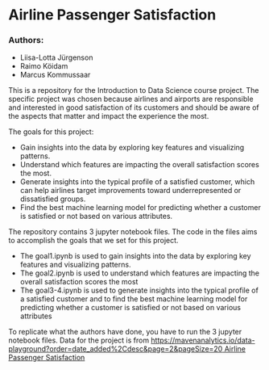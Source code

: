 # Airline Passenger Satisfaction

### Authors:
- Liisa-Lotta Jürgenson
- Raimo Köidam
- Marcus Kommussaar

This is a repository for the Introduction to Data Science course project. The specific project
was chosen because airlines and airports are responsible and interested in good satisfaction of its
customers and should be aware of the aspects that matter and impact the experience the most.

The goals for this project:
- Gain insights into the data by exploring key features and visualizing patterns.
- Understand which features are impacting the overall satisfaction scores the most.
- Generate insights into the typical profile of a satisfied customer, which can help airlines target improvements toward underrepresented or dissatisfied groups.
- Find the best machine learning model for predicting whether a customer is satisfied or not based on various attributes.

The repository contains 3 jupyter notebook files. The code in the files aims to accomplish the goals that we set for this project.
- The goal1.ipynb is used to gain insights into the data by exploring key features and visualizing patterns.
- The goal2.ipynb is used to understand which features are impacting the overall satisfaction scores the most
- The goal3-4.ipynb is used to generate insights into the typical profile of a satisfied customer and to find the best machine learning model for predicting whether a customer is satisfied or not based on various attributes

To replicate what the authors have done, you have to run the 3 jupyter notebook files.
Data for the project is from [https://mavenanalytics.io/data-playground?order=date_added%2Cdesc&page=2&pageSize=20 Airline Passenger Satisfaction](https://mavenanalytics.io/data-playground?order=date_added%2Cdesc&search=Airline%20Passenger%20Satisfaction)
